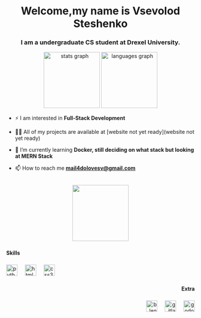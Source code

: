 <h1 align="center">Welcome,my name is Vsevolod Steshenko</h1>
<h3 align="center">I am a undergraduate CS student at Drexel University.</h3>

<div align="center">
  <img src="https://github-readme-stats.vercel.app/api?username=dolovesvw&hide_title=false&hide_rank=false&show_icons=true&include_all_commits=true&count_private=true&disable_animations=false&theme=apprentice&locale=en&hide_border=false&order=1" height="150" alt="stats graph"  />
  <img src="https://github-readme-stats.vercel.app/api/top-langs?username=dolovesvw&locale=en&hide_title=false&layout=compact&card_width=320&langs_count=5&theme=apprentice&hide_border=false&order=2" height="150" alt="languages graph"  />
</div>

- ⚡ I am interested in **Full-Stack Development**

- 👨‍💻 All of my projects are available at [website not yet ready](website not yet ready)

- 🌱 I’m currently learning **Docker, still deciding on what stack but looking at MERN Stack**

- 📫 How to reach me **mail4dolovesv@gmail.com**

<br clear="both">

<div align="center">
  <img height="150" src="https://media.tenor.com/qJRMLPlR3_8AAAAi/maxwell-cat.gif"  />
</div>

###

<h4 align="left">Skills</h4>

###

<div align="left">
  <img src="https://cdn.jsdelivr.net/gh/devicons/devicon/icons/python/python-original.svg" height="30" alt="python logo"  />
  <img width="12" />
  <img src="https://cdn.jsdelivr.net/gh/devicons/devicon/icons/html5/html5-original.svg" height="30" alt="html5 logo"  />
  <img width="12" />
  <img src="https://cdn.jsdelivr.net/gh/devicons/devicon/icons/css3/css3-original.svg" height="30" alt="css3 logo"  />
  <img width="12" />
</div>

###

<h4 align="right">Extra</h4>

###

<div align="right">
  <img src="https://cdn.jsdelivr.net/gh/devicons/devicon/icons/blender/blender-original.svg" height="30" alt="blender logo"  />
  <img width="12" />
  <img src="https://cdn.jsdelivr.net/gh/devicons/devicon/icons/gitlab/gitlab-original.svg" height="30" alt="gitlab logo"  />
  <img width="12" />
  <img src="https://cdn.jsdelivr.net/gh/devicons/devicon/icons/godot/godot-original.svg" height="30" alt="godot logo"  />
</div>

###

<br clear="both">

<div align="center">
